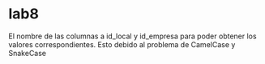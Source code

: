 # lab8
El nombre de las columnas a id_local y id_empresa para poder obtener los valores correspondientes. Esto debido al problema de CamelCase y SnakeCase
